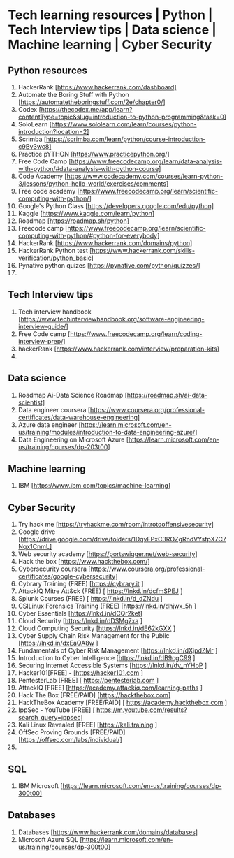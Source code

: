 # Tech learning resources | Python | Tech Interview tips | Data science | Machine learning | Cyber Security

## Python resources 
1. HackerRank [https://www.hackerrank.com/dashboard]
2. Automate the Boring Stuff with Python [https://automatetheboringstuff.com/2e/chapter0/]
3. Codex [https://thecodex.me/app/learn?contentType=topic&slug=introduction-to-python-programming&task=0]
4. SoloLearn [https://www.sololearn.com/learn/courses/python-introduction?location=2]
5. Scrimba [https://scrimba.com/learn/python/course-introduction-c9Bv3wc8]
6. Practice pYTHON [https://www.practicepython.org/]
7. Free Code Camp [https://www.freecodecamp.org/learn/data-analysis-with-python/#data-analysis-with-python-course]
8. Code Academy [https://www.codecademy.com/courses/learn-python-3/lessons/python-hello-world/exercises/comments]
9. Free code academy [https://www.freecodecamp.org/learn/scientific-computing-with-python/]
10. Google's Python Class [https://developers.google.com/edu/python]
11. Kaggle [https://www.kaggle.com/learn/python]
12. Roadmap [https://roadmap.sh/python]
13. Freecode camp [https://www.freecodecamp.org/learn/scientific-computing-with-python/#python-for-everybody]
14. HackerRank [https://www.hackerrank.com/domains/python]
15. HackerRank Python test [https://www.hackerrank.com/skills-verification/python_basic]
16. Pynative python quizes [https://pynative.com/python/quizzes/]
17. 

    
## Tech Interview tips
1. Tech interview handbook [https://www.techinterviewhandbook.org/software-engineering-interview-guide/]
2. Free Code camp [https://www.freecodecamp.org/learn/coding-interview-prep/]
3. hackerRank [https://www.hackerrank.com/interview/preparation-kits]
4. 

## Data science 
1. Roadmap Ai-Data Science Roadmap [https://roadmap.sh/ai-data-scientist]
2. Data engineer coursera [https://www.coursera.org/professional-certificates/data-warehouse-engineering]
4. Azure data engineer [https://learn.microsoft.com/en-us/training/modules/introduction-to-data-engineering-azure/]
5. Data Engineering on Microsoft Azure  [https://learn.microsoft.com/en-us/training/courses/dp-203t00]
  

## Machine learning
1. IBM  [https://www.ibm.com/topics/machine-learning]


## Cyber Security
1. Try hack me  [https://tryhackme.com/room/introtooffensivesecurity]
2. Google drive [https://drive.google.com/drive/folders/1DqvFPxC3ROZgRndVYsfpX7C7Nqx1CnmL]
3. Web security academy [https://portswigger.net/web-security]
4. Hack the box [https://www.hackthebox.com/]
5. Cybersecurity coursera [https://www.coursera.org/professional-certificates/google-cybersecurity]
6. Cybrary Training (FREE) [https://cybrary.it ]
7. AttackIQ Mitre Att&ck (FREE)  [ https://lnkd.in/dcfmSPEJ ]
8. Splunk Courses (FREE) [ https://lnkd.in/d_dZNdu ]
9. CSILinux Forensics Training (FREE) [https://lnkd.in/dhjwx_5h ]
10. Cyber Essentials [https://lnkd.in/dCQr2ket]
11. Cloud Security [https://lnkd.in/dDSMg7xa ]
12. Cloud Computing Security [https://lnkd.in/dE62kGXX ]
13. Cyber Supply Chain Risk Management for the Public [https://lnkd.in/dxEaQA8w ]
14. Fundamentals of Cyber Risk Management [https://lnkd.in/dXjpdZMr ]
15. Introduction to Cyber Intelligence  [https://lnkd.in/dB9cgC99 ]
16. Securing Internet Accessible Systems  [https://lnkd.in/dv_nYHbP ]
17. Hacker101[FREE] -  [https://hacker101.com ]
18. PentesterLab [FREE]  [ https://pentesterlab.com ]
19. AttackIQ [FREE] [https://academy.attackiq.com/learning-paths ]
20. Hack The Box [FREE/PAID] [https://hackthebox.com]
21. HackTheBox Academy [FREE/PAID]  [ https://academy.hackthebox.com ]
22. IppSec - YouTube [FREE]  [ https://m.youtube.com/results?search_query=ippsec]
23. Kali Linux Revealed [FREE]  [https://kali.training ]
24. OffSec Proving Grounds [FREE/PAID]  [https://offsec.com/labs/individual/]
25. 

## SQL
1. IBM Microsoft [https://learn.microsoft.com/en-us/training/courses/dp-300t00]

## Databases
1. Databases [https://www.hackerrank.com/domains/databases]
2. Microsoft Azure SQL [https://learn.microsoft.com/en-us/training/courses/dp-300t00]
